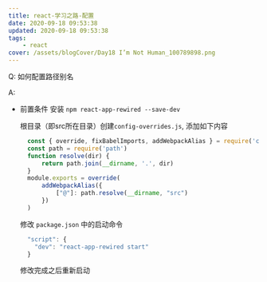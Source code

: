 ```yaml
---
title: react-学习之路-配置
date: 2020-09-18 09:53:38
updated: 2020-09-18 09:53:38
tags:
    - react
cover: /assets/blogCover/Day18 I’m Not Human_100789898.png
---
```


Q: 如何配置路径别名

A: 
* 前置条件 安装 `npm react-app-rewired --save-dev`

  根目录（即src所在目录）创建`config-overrides.js`, 添加如下内容

  ~~~js
    const { override, fixBabelImports, addWebpackAlias } = require('customize-cra')
    const path = require('path')
    function resolve(dir) {
        return path.join(__dirname, '.', dir)
    }
    module.exports = override(
        addWebpackAlias({
            ["@"]: path.resolve(__dirname, "src")
        })
    )
  ~~~

  修改 `package.json` 中的启动命令

  ~~~js
    "script": {
      "dev": "react-app-rewired start"
    }
  ~~~
  
  修改完成之后重新启动
